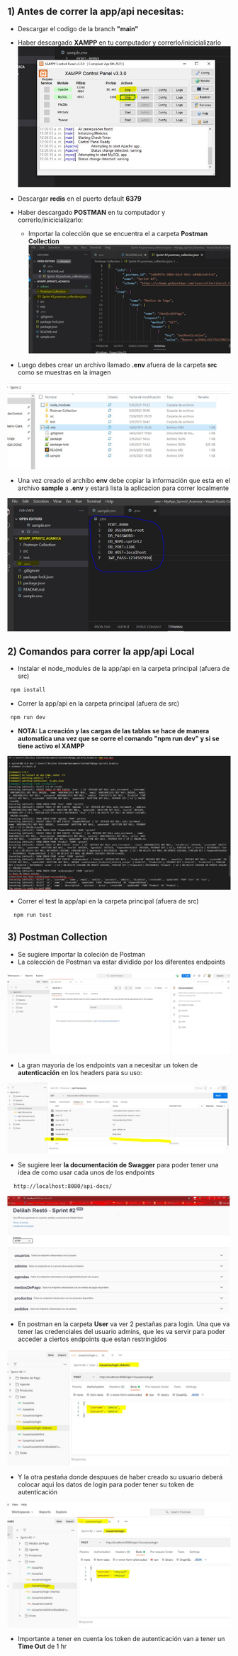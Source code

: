 
## 1) Antes de correr la app/api necesitas:

 - Descargar el codigo de la branch **"main"**
 - Haber descargado **XAMPP** en tu computador y correrlo/inicicializarlo
![XAMPP](https://github.com/niklauspalerme/imagenes/blob/main/MyApp_Sprint2_Acamica/imagen%207.JPG)

  - Descargar **redis** en el puerto default **6379**

 - Haber descargado **POSTMAN** en tu computador y correrlo/inicicializarlo:
    - Importar la colección que se encuentra el a carpeta **Postman Collection**
![Postman collection](https://github.com/niklauspalerme/imagenes/blob/main/MyApp_Sprint2_Acamica/imagen%209.JPG)

 - Luego debes crear un archivo llamado **.env** afuera de la carpeta **src** como se muestras en la imagen

![Postman collection](https://github.com/niklauspalerme/imagenes/blob/main/MyApp_Sprint2_Acamica/Imagen%20%231.JPG)

- Una vez creado el archibo **env** debe copiar la información que esta en el archivo **sample** a **.env** y estará lista la aplicacion para correr localmente 

![App Screenshot](https://github.com/niklauspalerme/imagenes/blob/main/MyApp_Sprint2_Acamica/imagen%208.JPG)



## 2) Comandos para correr la app/api Local 

- Instalar el node_modules de la app/api en la carpeta principal (afuera de src)

 ```bash
  npm install
```

- Correr la app/api en la carpeta principal (afuera de src)

 ```bash
  npm run dev 
```

- **NOTA: La creación y las cargas de las tablas se hace de manera automatica una vez que se corre el comando "npm run dev" y si se tiene activo el XAMPP**

![Carga de la tablas](https://github.com/niklauspalerme/imagenes/blob/main/MyApp_Sprint2_Acamica/imagen%2010.JPG)

- Correr el test la app/api en la carpeta principal (afuera de src)

```bash
  npm run test
```


## 3) Postman Collection

- Se sugiere importar la coleción de Postman
- La colección de Postman va estar dividido por los diferentes endpoints

![postman division](https://github.com/niklauspalerme/imagenes/blob/main/MyApp_Sprint2_Acamica/imagen%202.JPG)

- La gran mayoria de los endpoints van a necesitar un token de **autenticación** en los headers para su uso:

![postman division](https://github.com/niklauspalerme/imagenes/blob/main/MyApp_Sprint2_Acamica/imagen%203.JPG)

- Se sugiere leer **la documentación de Swagger** para poder tener una idea de como usar cada unos de los endpoints

```bash
  http://localhost:8080/api-docs/
```

![documentación swagger](https://github.com/niklauspalerme/imagenes/blob/main/MyApp_Sprint2_Acamica/inmagen%204.JPG)

- En postman en la carpeta **User** va ver 2 pestañas para login. Una que va tener las credenciales del usuario admins, que les va servir para poder acceder a ciertos endpoints que estan restringidos

![login admins](https://github.com/niklauspalerme/imagenes/blob/main/MyApp_Sprint2_Acamica/imagen%205.JPG)

- Y la otra pestaña donde despuues de haber creado su usuario deberá colocar aqui los datos de login para poder tener su token de autenticación

![login usuario normal](https://github.com/niklauspalerme/imagenes/blob/main/MyApp_Sprint2_Acamica/imagen%206.JPG)

- Importante a tener en cuenta los token de autenticación van a tener un **Time Out** de 1 hr
